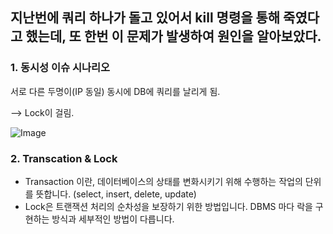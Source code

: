 ## 지난번에 쿼리 하나가 돌고 있어서 kill 명령을 통해 죽였다고 했는데, 또 한번 이 문제가 발생하여 원인을 알아보았다.

### 1. 동시성 이슈 시나리오
서로 다른 두명이(IP 동일) 동시에 DB에 쿼리를 날리게 됨.

--> Lock이 걸림.

![Image](https://github.com/user-attachments/assets/a060d707-b765-417e-8228-c6754c7aaae0)

### 2. Transcation & Lock
- Transaction 이란, 데이터베이스의 상태를 변화시키기 위해 수행하는 작업의 단위를 뜻합니다. (select, insert, delete, update)
- Lock은 트랜잭션 처리의 순차성을 보장하기 위한 방법입니다. DBMS 마다 락을 구현하는 방식과 세부적인 방법이 다릅니다.

